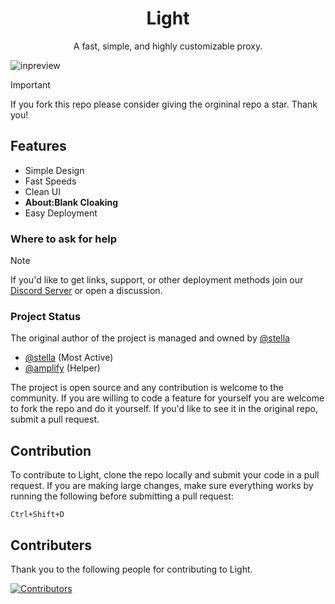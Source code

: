 <div align="center">
<h1>Light</h1>
<p>A fast, simple, and highly customizable proxy.</p>

</div>

![inpreview](https://i.imgur.com/V6EXgyr.png)

> [!IMPORTANT]
> If you fork this repo please consider giving the orgininal repo a star. Thank you!

## Features

- Simple Design
- Fast Speeds
- Clean UI
- **About:Blank Cloaking**
- Easy Deployment

### Where to ask for help
> [!NOTE]
> If you'd like to get links, support, or other deployment methods join our [Discord Server](https://discord.gg/7SCnPUM5S6) or open a discussion.

### Project Status
The original author of the project is managed and owned by [@stella](https://github.com/imm-stella)
- [@stella](https://github.com/imm-stella) (Most Active)
- [@amplify](https://github.com/not-amplify) (Helper)

The project is open source and any contribution is welcome to the community. If you are willing to code a feature for yourself you are welcome to fork the repo and do it yourself. If you'd like to see it in the original repo, submit a pull request.

## Contribution 
To contribute to Light, clone the repo locally and submit your code in a pull request.
If you are making large changes, make sure everything works by running the following before submitting a pull request:

`Ctrl+Shift+D`

## Contributers
Thank you to the following people for contributing to Light.

[![Contributors](https://contrib.rocks/image?repo=InterstellarNetwork/Interstellar)](https://github.com/InterstellarNetwork/Interstellar/graphs/contributors)
  
